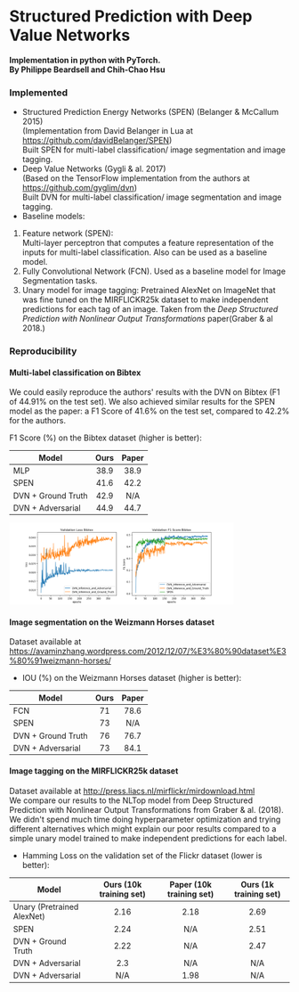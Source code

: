 # Structured Prediction with Deep Value Networks
**Implementation in python with PyTorch. <br />
By Philippe Beardsell and Chih-Chao Hsu**

### Implemented ###
* Structured Prediction Energy Networks (SPEN) (Belanger & McCallum 2015) <br />
(Implementation from David Belanger in Lua at https://github.com/davidBelanger/SPEN)  <br />
Built SPEN for multi-label classification/ image segmentation and image tagging. 
* Deep Value Networks (Gygli & al. 2017)<br />
(Based on the TensorFlow implementation from the authors at https://github.com/gyglim/dvn) <br />
Built DVN for multi-label classification/ image segmentation and image tagging.
* Baseline models:
1. Feature network (SPEN): <br /> Multi-layer perceptron that computes a feature representation
of the inputs for multi-label classification. Also can be used as a baseline model.
2. Fully Convolutional Network (FCN). Used as a baseline model for Image Segmentation tasks.
3. Unary model for image tagging: Pretrained AlexNet on ImageNet that was fine tuned on the MIRFLICKR25k dataset to make independent predictions for each tag of an image. Taken from the *Deep Structured Prediction with Nonlinear Output Transformations* paper(Graber & al 2018.)


### Reproducibility ###
#### Multi-label classification on  Bibtex ####
We could easily reproduce the authors' results with the DVN on Bibtex (F1 of 44.91% on the test set). We also achieved similar results for the SPEN model as the paper: a F1 Score of 41.6% on the test set, compared to 42.2% for the authors. 

F1 Score (%) on the Bibtex dataset (higher is better):

| Model              | Ours | Paper  |
| -------------------|:----:|:------:|
| MLP                | 38.9 | 38.9   |
| SPEN               | 41.6 | 42.2   |
| DVN + Ground Truth | 42.9 |  N/A   |
| DVN + Adversarial  | 44.9 | 44.7   |

<img src="figures/bibtex_dvn_comparisons.png" width="80%">

#### Image segmentation on the Weizmann Horses dataset ####
Dataset available at https://avaminzhang.wordpress.com/2012/12/07/%E3%80%90dataset%E3%80%91weizmann-horses/
* IOU (%) on the Weizmann Horses dataset (higher is better):

| Model              | Ours | Paper  |
| -------------------|:----:|:------:|
| FCN                | 71   | 78.6   |
| SPEN               | 73 |  N/A   |
| DVN + Ground Truth | 76 |  76.7   |
| DVN + Adversarial  | 73 | 84.1   |

#### Image tagging on the MIRFLICKR25k dataset ####
Dataset available at http://press.liacs.nl/mirflickr/mirdownload.html <br /> 
We compare our results to the NLTop model from Deep Structured Prediction 
with Nonlinear Output Transformations from Graber & al. (2018). We didn't spend much time doing hyperparameter optimization
and trying different alternatives which might explain our poor results compared to a simple unary model trained
to make independent predictions for each label.
 
* Hamming Loss  on the validation set of the Flickr dataset (lower is better):

| Model              | Ours (10k training set) | Paper (10k training set)  | Ours (1k training set) |
| -------------------|:----:|:------:|:------:|
| Unary (Pretrained AlexNet)    | 2.16  | 2.18  | 2.69 |
| SPEN               | 2.24 |  N/A   | 2.51|
| DVN + Ground Truth | 2.22 |  N/A   | 2.47 |
| DVN + Adversarial  | 2.3 | N/A   | N/A |
| DVN + Adversarial  | N/A | 1.98  | N/A |



